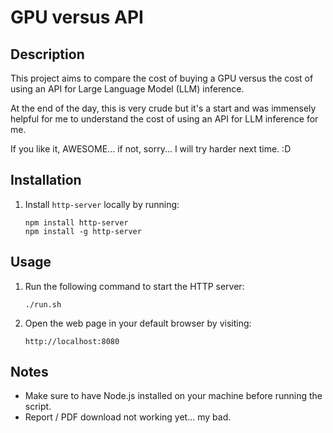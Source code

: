 
# GPU versus API

## Description

This project aims to compare the cost of buying a GPU versus the cost of using an API for Large Language Model (LLM) inference.

At the end of the day, this is very crude but it's a start and was immensely helpful for me to understand the cost of using an API for LLM inference for me.

If you like it, AWESOME... if not, sorry... I will try harder next time. :D

## Installation

1. Install `http-server` locally by running:

   ```shell
   npm install http-server
   npm install -g http-server
   ```

## Usage

1. Run the following command to start the HTTP server:

   ```shell
   ./run.sh
   ```

2. Open the web page in your default browser by visiting:

   ```shell
   http://localhost:8080
   ```

## Notes

- Make sure to have Node.js installed on your machine before running the script.
- Report / PDF download not working yet... my bad.
